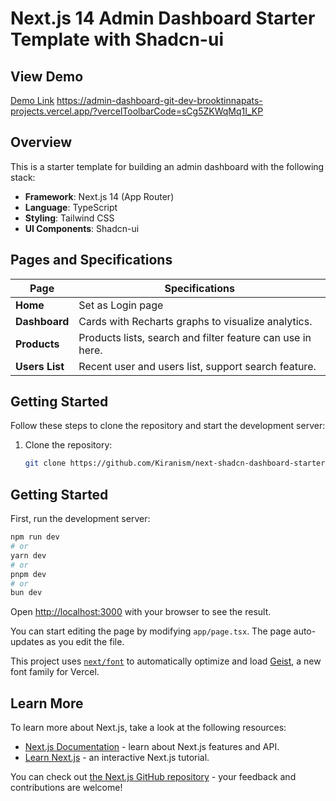 # Next.js 14 Admin Dashboard Starter Template with Shadcn-ui

## View Demo
[Demo Link](#) https://admin-dashboard-git-dev-brooktinnapats-projects.vercel.app/?vercelToolbarCode=sCg5ZKWqMq1I_KP

## Overview
This is a starter template for building an admin dashboard with the following stack:

- **Framework**: Next.js 14 (App Router)
- **Language**: TypeScript
- **Styling**: Tailwind CSS
- **UI Components**: Shadcn-ui

## Pages and Specifications

| Page          | Specifications                                                                                         |
|---------------|------------------------------------------------------------------------------------------------------- |
| **Home**      | Set as Login page                                                                                      |
| **Dashboard** | Cards with Recharts graphs to visualize analytics.                                                     |
| **Products**  | Products lists, search and filter feature can use in here.                                             |
| **Users List**  | Recent user and users list, support search feature.                                                  |

## Getting Started

Follow these steps to clone the repository and start the development server:

1. Clone the repository:
   ```bash
   git clone https://github.com/Kiranism/next-shadcn-dashboard-starter.git


## Getting Started

First, run the development server:

```bash
npm run dev
# or
yarn dev
# or
pnpm dev
# or
bun dev
```

Open [http://localhost:3000](http://localhost:3000) with your browser to see the result.

You can start editing the page by modifying `app/page.tsx`. The page auto-updates as you edit the file.

This project uses [`next/font`](https://nextjs.org/docs/app/building-your-application/optimizing/fonts) to automatically optimize and load [Geist](https://vercel.com/font), a new font family for Vercel.

## Learn More

To learn more about Next.js, take a look at the following resources:

- [Next.js Documentation](https://nextjs.org/docs) - learn about Next.js features and API.
- [Learn Next.js](https://nextjs.org/learn) - an interactive Next.js tutorial.

You can check out [the Next.js GitHub repository](https://github.com/vercel/next.js) - your feedback and contributions are welcome!

